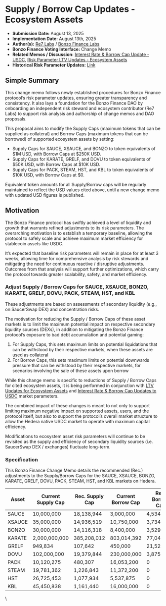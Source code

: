 # Supply / Borrow Cap Updates - Ecosystem Assets

* **Submission Date:** August 13, 2025
* **Implementation Date:** August 13th, 2025
* **Author(s):** [Re7 Labs](https://www.re7labs.xyz/) / [Bonzo Finance Labs](https://bonzo.finance)
* **Bonzo Finance Voting Interface:** Change Memo
* **Related Memos / Discussion:** [Interest Rate & Borrow Cap Update - USDC](interest-rate-and-borrow-cap-update-usdc.md), [Risk Parameter LTV Updates - Ecosystem Assets](risk-parameter-ltv-updates-ecosystem-assets.md)
* **Historical Risk Parameter Updates:** [Link](https://docs.bonzo.finance/bonzo-risk-framework/asset-risk/risk-parameters-per-asset)

## Simple Summary

This change memo follows newly established procedures for Bonzo Finance protocol’s risk parameter updates, ensuring greater transparency and consistency. It also lays a foundation for the Bonzo Finance DAO by onboarding an independent risk steward and ecosystem contributor (Re7 Labs) to support risk analysis and authorship of change memos and DAO proposals.

This proposal aims to modify the Supply Caps (maximum tokens that can be supplied as collateral) and Borrow Caps (maximum tokens that can be borrowed) of supported ecosystem assets by setting:

* Supply Caps for SAUCE, XSAUCE, and BONZO to token equivalents of $1M USD, with Borrow Caps at $250K USD.
* Supply Caps for KARATE, GRELF, and DOVU to token equivalents of $50K USD, with Borrow Caps at $10K USD.
* Supply Caps for PACK, STEAM, HST, and KBL to token equivalents of $10K USD, with Borrow Caps at $0.

Equivalent token amounts for all Supply/Borrow caps will be regularly maintained to reflect the USD values cited above, until a new change memo with updated USD figures is published.

## Motivation

The Bonzo Finance protocol has swiftly achieved a level of liquidity and growth that warrants refined adjustments to its risk parameters. The overarching motivation is to establish a temporary baseline, allowing the protocol to safely scale and achieve maximum market efficiency for stablecoin assets like USDC.

It’s expected that baseline risk parameters will remain in place for at least 3 weeks, allowing time for comprehensive analysis by risk stewards and mitigating the need for continuous reactive / disruptive adjustments. Outcomes from that analysis will support further optimizations, which carry the protocol towards greater scalability, safety, and market efficiency.

### Adjust Supply / Borrow Caps for SAUCE, XSAUCE, BONZO, KARATE, GRELF, DOVU, PACK, STEAM, HST, and KBL

These adjustments are based on assessments of secondary liquidity (e.g., on SaucerSwap DEX) and concentration risks.

The motivation for reducing the Supply / Borrow Caps of these asset markets is to limit the maximum potential impact on respective secondary liquidity sources (DEXs), in addition to mitigating the Bonzo Finance protocol’s exposure to bad debt accumulation and potential gaming:&#x20;

1. For Supply Caps, this sets maximum limits on potential liquidations that can be withstood by their respective markets, when these assets are used as collateral
2. For Borrow Caps, this sets maximum limits on potential downwards pressure that can be withstood by their respective markets, for scenarios involving the sale of these assets upon borrow

While this change memo is specific to reductions of Supply / Borrow Caps for cited ecosystem assets, it is being performed in conjunction with [LTV Updates for Ecosystem Assets](risk-parameter-ltv-updates-ecosystem-assets.md) and [Interest Rate & Borrow Cap Updates to USDC](interest-rate-and-borrow-cap-update-usdc.md) market parameters.&#x20;

The combined impact of these changes is meant to not only to support limiting maximum negative impact on supported assets, users, and the protocol itself, but also to support the protocol’s overall market structure to allow the Hedera native USDC market to operate with maximum capital efficiency.

Modifications to ecosystem asset risk parameters will continue to be revisited as the supply and efficiency of secondary liquidity sources (i.e. SaucerSwap DEX / exchanges) fluctuate long-term.

### Specification

This Bonzo Finance Change Memo details the recommended (Rec.) adjustments to the Supply/Borrow Caps for the SAUCE, XSAUCE, BONZO, KARATE, GRELF, DOVU, PACK, STEAM, HST, and KBL markets on Hedera.

| Asset  | Current Supply Cap | Rec. Supply Cap | Current Borrow Cap | Rec. Borrow Cap |
| ------ | ------------------ | --------------- | ------------------ | --------------- |
| SAUCE  | 10,000,000         | 18,138,944      | 3,000,000          | 4,534,736       |
| XSAUCE | 35,000,000         | 14,936,519      | 10,750,000         | 3,734,129       |
| BONZO  | 30,000,000         | 14,116,318      | 8,400,000          | 3,529,079       |
| KARATE | 2,000,000,000      | 385,208,012     | 803,014,392        | 77,041,602      |
| GRELF  | 949,834            | 107,642         | 450,000            | 21,528          |
| DOVU   | 102,000,000        | 19,379,844      | 230,000,000        | 3,875,968       |
| PACK   | 10,120,275         | 480,307         | 16,053,200         | 0               |
| STEAM  | 19,781,362         | 1,226,843       | 11,372,200         | 0               |
| HST    | 26,725,453         | 1,077,934       | 5,537,875          | 0               |
| KBL    | 45,450,838         | 1,161,440       | 16,000,000         | 0               |

\

